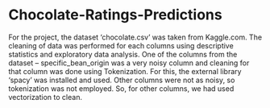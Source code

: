 # Chocolate-Ratings-Predictions
For the project, the dataset ‘chocolate.csv’ was taken from Kaggle.com. The cleaning of data was performed for each columns using descriptive statistics and exploratory data analysis. One of the columns from the dataset – specific_bean_origin was a very noisy column and cleaning for that column was done using Tokenization. For this, the external library ‘spacy’ was installed and used. Other columns were not as noisy, so tokenization was not employed. So, for other columns, we had used vectorization to clean.
